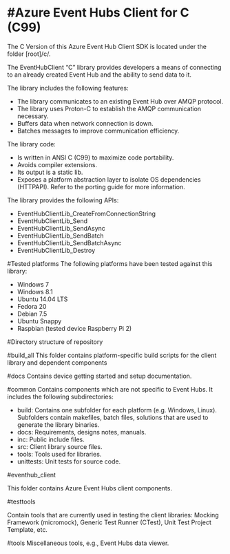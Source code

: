 #Azure Event Hubs Client for C (C99) 
====================

The C Version of this Azure Event Hub Client SDK is located under the folder [root]/c/.

The EventHubClient “C” library provides developers a means of connecting to an already created Event Hub and the ability to send data to it. 

The library includes the following features:
* The library communicates to an existing Event Hub over AMQP protocol.
* The library uses Proton-C to establish the AMQP communication necessary.
* Buffers data when network connection is down.
* Batches messages to improve communication efficiency.


The library code:
* Is written in ANSI C (C99) to maximize code portability.
* Avoids compiler extensions.
* Its output is a static lib.
* Exposes a platform abstraction layer to isolate OS dependencies (HTTPAPI). Refer to the porting guide for more information.


The library provides the following APIs:
* EventHubClientLib_CreateFromConnectionString
* EventHubClientLib_Send
* EventHubClientLib_SendAsync
* EventHubClientLib_SendBatch
* EventHubClientLib_SendBatchAsync
* EventHubClientLib_Destroy


#Tested platforms
The following platforms have been tested against this library:
* Windows 7
* Windows 8.1
* Ubuntu 14.04 LTS
* Fedora 20
* Debian 7.5
* Ubuntu Snappy 
* Raspbian (tested device Raspberry Pi 2)


#Directory structure of repository

#build_all
This folder contains platform-specific build scripts for the client library and dependent components

#docs
Contains device getting started and setup documentation.

#common
Contains components which are not specific to Event Hubs. It includes the following subdirectories:
 
   * build: Contains one subfolder for each platform (e.g. Windows, Linux). Subfolders contain makefiles, batch files, solutions that are used to generate the library binaries.
   * docs: Requirements, designs notes, manuals.
   * inc: Public include files.
   * src: Client library source files.
   * tools: Tools used for libraries.
   * unittests: Unit tests for source code.


#eventhub_client 

This folder contains Azure Event Hubs client components.

#testtools

Contain tools that are currently used in testing the client libraries: Mocking Framework (micromock), Generic Test Runner (CTest), Unit Test Project Template, etc.

#tools
Miscellaneous tools, e.g., Event Hubs data viewer.

